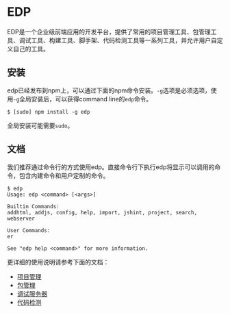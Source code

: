 EDP
==========

EDP是一个企业级前端应用的开发平台，提供了常用的项目管理工具、包管理工具、调试工具、构建工具、脚手架、代码检测工具等一系列工具，并允许用户自定义自己的工具。


安装
-------

edp已经发布到npm上，可以通过下面的npm命令安装。`-g`选项是必须选项，使用`-g`全局安装后，可以获得command line的`edp`命令。

    $ [sudo] npm install -g edp

全局安装可能需要`sudo`。


文档
------

我们推荐通过命令行的方式使用edp。直接命令行下执行edp将显示可以调用的命令，包含内建命令和用户定制的命令。

    $ edp
    Usage: edp <command> [<args>]

    Builtin Commands:
    addhtml, addjs, config, help, import, jshint, project, search, webserver

    User Commands:
    er

    See "edp help <command>" for more information.

更详细的使用说明请参考下面的文档：

- [项目管理](doc/project.md)
- [包管理](doc/package-manager.md)
- [调试服务器](doc/webserver.md)
- [代码检测](doc/code-detect.md)
